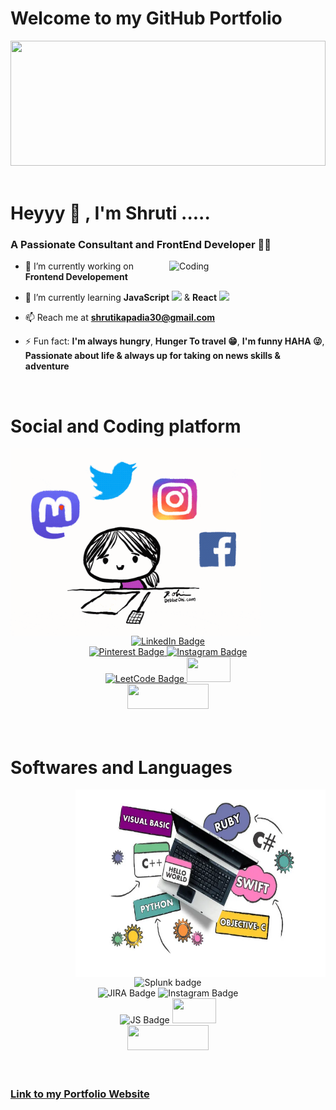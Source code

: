 <h1 align="left">Welcome to my GitHub Portfolio </h1>

<div id="header" align="left">
  <img src="https://github.com/Anmol-Baranwal/Cool-GIFs-For-GitHub/assets/74038190/80728820-e06b-4f96-9c9e-9df46f0cc0a5" width="100%" height="200">
</div>
<br>


<h1 align="left" >Heyyy  👋 , I'm Shruti ..... </h1>
<h3 align="left">A Passionate Consultant and FrontEnd Developer 👩‍💻</h3>

<img align="right" alt="Coding" width="250" src="https://user-images.githubusercontent.com/74038190/221352975-94759904-aa4c-4032-a8ab-b546efb9c478.gif">

- 🔭 I’m currently working on **Frontend Developement**

- 🌱 I’m currently learning **JavaScript** <img src="https://user-images.githubusercontent.com/74038190/212257454-16e3712e-945a-4ca2-b238-408ad0bf87e6.gif" width="20"> & **React** <img src="https://user-images.githubusercontent.com/74038190/212257467-871d32b7-e401-42e8-a166-fcfd7baa4c6b.gif" width="20"> 

- 📫 Reach me at **shrutikapadia30@gmail.com**

- ⚡ Fun fact: **I'm always hungry**, **Hunger To travel 😁**, **I'm funny HAHA 😜**, **Passionate about life & always up for taking on news skills & adventure**
<br>

<h1>Social and Coding platform</h1>

<div id="badges" align="left">
    <img align="left" width="400" height="300" src="https://github.com/shrutikapadia/shrutikapadia/blob/main/giphy.gif">
  <div align="center"> <a href="https://www.linkedin.com/in/shruti-kapadia-280592192/">
  <br>
  <br>
   <img width="150" height="40" src="https://img.shields.io/badge/LinkedIn-blue?style=for-the-badge&logo=linkedin&logoColor=white" alt="LinkedIn Badge"/>
  </a>
  <br>
  <a href="https://www.pinterest.ca/shrutikapadia30/">
    <img width="150" height="40" src="https://img.shields.io/badge/Pinterest-%23E60023.svg?&style=for-the badge&logo=Pinterest&logoColor=white" width="100" height="28" 
  alt="Pinterest Badge"/>
  </a>
  <a href="instagram">
    <img width="150" height="40" src="https://img.shields.io/badge/Instagram-E4405F?style=for-the-badge&logo=instagram&logoColor=white" alt="Instagram Badge"/>
  </a>
  <br>
  <a href="https://leetcode.com/shrutikapadia30/">
    <img width="150" height="40" src="https://img.shields.io/badge/-LeetCode-FFA116?style=for-the-badge&logo=LeetCode&logoColor=black" alt="LeetCode Badge"/>
  </a>
  <a href="Twitter">
    <img width="70" height="40" src="https://img.shields.io/badge/X-000000?style=for-the-badge&logo=x&logoColor=white alt="Twitter Badge"/>
  </a>
  <br>
  <a href="Twitter">
    <img width="130" height="40"src="https://img.shields.io/badge/Quora-%23B92B27.svg?&style=for-the-badge&logo=Quora&logoColor=white alt="Twitter Badge"/>
  </a>
  <br>
  </div>
</div>
<br>
<br>

<h1 align="left">Softwares and Languages</h1>

<div id="badges" align="left">
<img align="right" width="400" height="300" src="https://github.com/shrutikapadia/shrutikapadia/blob/main/learn-c-language-basic-to-advanced-level.png">
<div align="center">  
<br>
<img width="150" height="40" src="https://img.shields.io/badge/Splunk-000000?style=for-the-badge&logo=Splunk&logoColor=white" alt="Splunk badge"/>
<br>
<img width="150" height="40" src="https://img.shields.io/badge/Jira-0052CC?style=for-the-badge&logo=Jira&logoColor=white" width="100" height="28" alt="JIRA Badge"/>
<img width="150" height="40" src="https://img.shields.io/badge/Bitbucket-0747a6?style=for-the-badge&logo=bitbucket&logoColor=white" alt="Instagram Badge"/>
<br>
<img width="150" height="40" src="https://img.shields.io/badge/JavaScript-323330?style=for-the-badge&logo=javascript&logoColor=F7DF1E" alt="JS Badge"/>
<img width="70" height="40" src="https://img.shields.io/badge/C-00599C?style=for-the-badge&logo=c&logoColor=white alt="C Badge"/>
<br>
<img width="130" height="40" src="https://img.shields.io/badge/Python-FFD43B?style=for-the-badge&logo=python&logoColor=blue alt="Twitter Badge"/>
<br>
</div>
</div>
<br>
<br>
<a href="https://shrutikapadia.github.io/"><h3>Link to my Portfolio Website</h3></a>

